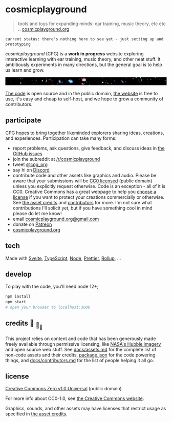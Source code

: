 # cosmicplayground

> tools and toys for expanding minds: ear training, music theory,
> etc etc .. [cosmicplayground.org](https://cosmicplayground.org)

    current status: there's nothing here to see yet - just setting up and prototyping

_cosmicplayground_ (CPG) is a **work in progress** website exploring interactive
learning with ear training, music theory, and other neat stuff.
It ambitiously experiments in many directions,
but the general goal is to help us learn and grow.

![galaxies](static/assets/space/galaxies_banner.jpg)

[The code](https://github.com/ryanatkn/cosmicplayground)
is open source and in the public domain,
[the website](https://cosmicplayground.org) is free to use,
it's easy and cheap to self-host,
and we hope to grow a community of contributors.

## participate

CPG hopes to bring together likeminded explorers
sharing ideas, creations, and experiences. Participation can take many forms:

- report problems, ask questions, give feedback, and discuss ideas in
  [the GitHub issues](https://github.com/ryanatkn/cosmicplayground/issues)
- join the subreddit at [/r/cosmicplayground](https://reddit.com/r/cosmicplayground)
- tweet [@cpg_org](https://twitter.com/cpg_org)
- say hi on [Discord](https://discord.gg/57XP5Pv)
- contribute code and other assets like graphics and audio.
  Please be aware that your submissions will be [CC0 licensed](LICENSE)
  (public domain) unless you explicitly request otherwise. 
  Code is an exception - all of it is CC0.
  Creative Commons has a great webpage to help you
  [choose a license](https://creativecommons.org/choose/)
  if you want to protect your creations commercially or otherwise.
  See [the asset credits](docs/assets.md) and
  [contributors](docs/contributors.md) for more.
  I'm not sure what contributions I'll solicit yet,
  but if you have something cool in mind please do let me know!
- email [cosmicplayground.org@gmail.com](mailto:cosmicplayground.org@gmail.com)
- donate on [Patreon](https://patreon.com/ryanatkn)
- [cosmicplayground.org](https://cosmicplayground.org)

## tech

Made with [Svelte](https://github.com/sveltejs/svelte),
[TypeScript](https://github.com/microsoft/TypeScript),
[Node](https://nodejs.org),
[Prettier](https://github.com/prettier/prettier),
[Rollup](https://github.com/rollup/rollup), ...

## develop

To play with the code, you'll need node 12+;

```bash
npm install
npm start
# open your browser to localhost:3000
```

## credits :turtle: <sub>:turtle:</sub><sub><sub>:turtle:</sub></sub>

This project relies on content and code that has been generously
made freely available through permissive licensing, like
[NASA's Hubble imagery](https://www.spacetelescope.org)
and open source web stuff.
See [docs/assets.md](docs/assets.md) for
the complete list of non-code assets and their credits,
[package.json](package.json) for the code powering things,
and [docs/contributors.md](docs/contributors.md)
for the list of people helping it all go.

## license

[Creative Commons Zero v1.0 Universal](LICENSE) (public domain)

For more info about CC0-1.0, see
[the Creative Commons website](https://creativecommons.org/share-your-work/public-domain/cc0).

Graphics, sounds, and other assets may have licenses that restrict usage
as specified in [the asset credits](docs/assets.md).